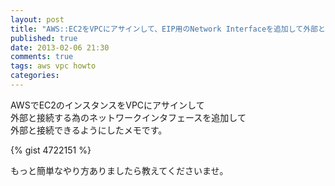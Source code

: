 ```yaml
---
layout: post
title: "AWS::EC2をVPCにアサインして、EIP用のNetwork Interfaceを追加して外部と接続できるようにする"
published: true
date: 2013-02-06 21:30
comments: true
tags: aws vpc howto
categories: 
---
```


AWSでEC2のインスタンスをVPCにアサインして  
外部と接続する為のネットワークインタフェースを追加して  
外部と接続できるようにしたメモです。

{% gist 4722151 %}

もっと簡単なやり方ありましたら教えてくださいませ。
